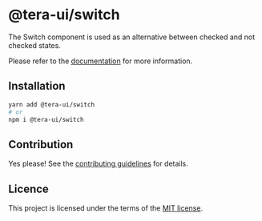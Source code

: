 # @tera-ui/switch

The Switch component is used as an alternative between checked and not checked states.

Please refer to the [documentation](https://nextui.org/docs/components/switch) for more information.

## Installation

```sh
yarn add @tera-ui/switch
# or
npm i @tera-ui/switch
```

## Contribution

Yes please! See the
[contributing guidelines](https://github.com/nextui-org/nextui/blob/master/CONTRIBUTING.md)
for details.

## Licence

This project is licensed under the terms of the
[MIT license](https://github.com/nextui-org/nextui/blob/master/LICENSE).

